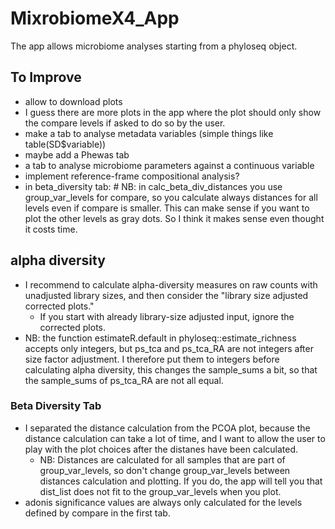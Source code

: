 # MixrobiomeX4_App

The app allows microbiome analyses starting from a phyloseq object.


## To Improve

- allow to download plots
- I guess there are more plots in the app where the plot should only show the compare levels if asked to do so by the user.
- make a tab to analyse metadata variables (simple things like table(SD$variable))
- maybe add a Phewas tab
- a tab to analyse microbiome parameters against a continuous variable
- implement reference-frame compositional analysis?
- in beta_diversity tab: # NB: in  calc_beta_div_distances you use group_var_levels for compare, so you calculate always distances for all levels even if compare is smaller. This can make sense if you want to plot the other levels as gray dots. So I think it makes sense even thought it costs time.


## alpha diversity

- I recommend to calculate alpha-diversity measures on raw counts with unadjusted library sizes, and then consider the "library size adjusted corrected plots."
    - If you start with already library-size adjusted input, ignore the corrected plots.
- NB: the function estimateR.default in phyloseq::estimate_richness accepts only integers, but ps_tca and ps_tca_RA are not integers after size factor adjustment. I therefore put them to integers before calculating alpha diversity, this changes the sample_sums a bit, so that the sample_sums of ps_tca_RA are not all equal.


### Beta Diversity Tab

- I separated the distance calculation from the PCOA plot, because the distance calculation can take a lot of time, and I want to allow the user to play with the plot choices after the distanes have been calculated. 
    - NB: Distances are calculated for all samples that are part of group_var_levels, so don't change group_var_levels between distances calculation and plotting. If you do, the app will tell you that dist_list does not fit to the group_var_levels when you plot.
- adonis significance values are always only calculated for the levels defined by compare in the first tab.



